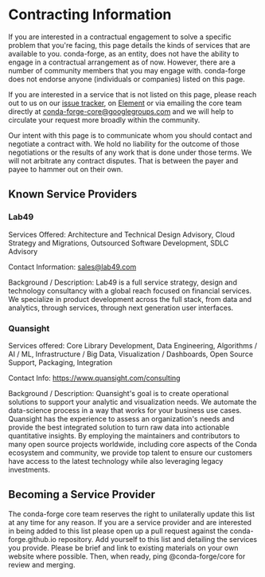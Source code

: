 # Contracting Information

If you are interested in a contractual engagement to solve a specific problem that you're facing,
this page details the kinds of services that are available to you. conda-forge, as an entity, does
not have the ability to engage in a contractual arrangement as of now. However, there are a number
of community members that you may engage with. conda-forge does not endorse anyone (individuals or
companies) listed on this page.

If you are interested in a service that is not listed on this page, please reach out to us on our
[issue tracker](https://github.com/conda-forge/conda-forge.github.io/issues), on
[Element](https://app.element.io/#/room/#conda-forge:matrix.org) or via emailing the core team
directly at <conda-forge-core@googlegroups.com> and we will help to circulate your request more
broadly within the community.

Our intent with this page is to communicate whom you should contact and negotiate a contract with.
We hold no liability for the outcome of those negotiations or the results of any work that is done
under those terms. We will not arbitrate any contract disputes. That is between the payer and payee
to hammer out on their own.

## Known Service Providers

### Lab49

Services Offered: Architecture and Technical Design Advisory, Cloud Strategy and Migrations,
Outsourced Software Development, SDLC Advisory

Contact Information: <sales@lab49.com>

Background / Description: Lab49 is a full service strategy, design and technology consultancy with
a global reach focused on financial services. We specialize in product development across the full
stack, from data and analytics, through services, through next generation user interfaces.

### Quansight

Services offered: Core Library Development, Data Engineering, Algorithms / AI / ML, Infrastructure
/ Big Data, Visualization / Dashboards, Open Source Support, Packaging, Integration

Contact Info: <https://www.quansight.com/consulting>

Background / Description: Quansight's goal is to create operational solutions to support your
analytic and visualization needs. We automate the data-science process in a way that works for your
business use cases. Quansight has the experience to assess an organization's needs and provide the
best integrated solution to turn raw data into actionable quantitative insights. By employing the
maintainers and contributors to many open source projects worldwide, including core aspects of the
Conda ecosystem and community, we provide top talent to ensure our customers have access to the
latest technology while also leveraging legacy investments.

## Becoming a Service Provider

The conda-forge core team reserves the right to unilaterally update this list at any time for any
reason. If you are a service provider and are interested in being added to this list please open up
a pull request against the conda-forge.github.io repository. Add yourself to this list and
detailing the services you provide. Please be brief and link to existing materials on your own
website where possible. Then, when ready, ping @conda-forge/core for review and merging.
